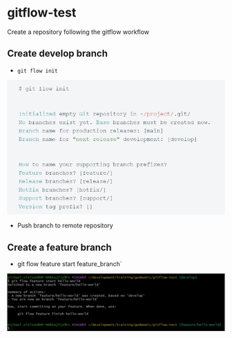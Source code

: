 # gitflow-test
Create a repository following the gitflow workflow

## Create develop branch
- `git flow init`

![git flow init](./images/gitflowInit.JPG)

- Push branch to remote repository

## Create a feature branch
- git flow feature start feature_branch`

![git flow start feature branch](./images/startFeatureBranch.JPG)




